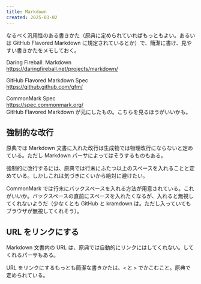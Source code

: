 ```yaml
---
title: Markdown
created: 2025-03-02
---
```


なるべく汎用性のある書きかた（原典に定められていればもっともよい。あるいは GitHub Flavored Markdown に規定されているとか）で、簡潔に書け、見やすい書きかたをメモしておく。

Daring Fireball: Markdown \
<https://daringfireball.net/projects/markdown/>

GitHub Flavored Markdown Spec \
<https://github.github.com/gfm/>

CommonMark Spec \
<https://spec.commonmark.org/> \
GitHub Flavored Markdown が元にしたもの。こちらを見るほうがいいかも。

## 強制的な改行

原典では Markdown 文書に入れた改行は生成物では物理改行にならないと定めている。ただし Markdown パーサによってはそうするものもある。

強制的に改行するには、原典では行末にふたつ以上のスペースを入れることと定めている。しかしこれは気づきにくいから絶対に避けたい。

CommonMark では行末にバックスペースを入れる方法が用意されている。これがいいか。バックスペースの直前にスペースを入れたくなるが、入れると無視してくれないようだ（少なくとも GitHub と kramdown は。ただし入っていてもブラウザが無視してくれそう）。

## URL をリンクにする

Markdown 文書内の URL は、原典では自動的にリンクにはしてくれない。してくれるパーサもある。

URL をリンクにするもっとも簡潔な書きかたは、`<` と `>` でかこむこと。原典で定められている。
